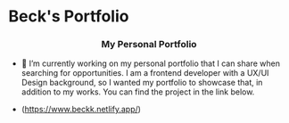 # Beck's Portfolio
<h3 align="center">My Personal Portfolio</h3>

- 🔭 I’m currently working on my personal portfolio that I can share when searching for opportunities. I am a frontend developer with a UX/UI Design background, so I wanted my portfolio to showcase that, in addition to my works. You can find the project in the link below.

- (https://www.beckk.netlify.app/)
